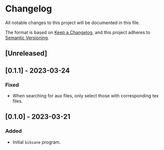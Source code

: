 # Changelog

All notable changes to this project will be documented in this file.

The format is based on [Keep a Changelog](https://keepachangelog.com/en/1.1.0/),
and this project adheres to [Semantic Versioning](https://semver.org/spec/v2.0.0.html).

## [Unreleased]

## [0.1.1] - 2023-03-24

### Fixed

- When searching for aux files, only select those with corresponding tex files.

## [0.1.0] - 2023-03-21

### Added

- Initial `bibsane` program.
